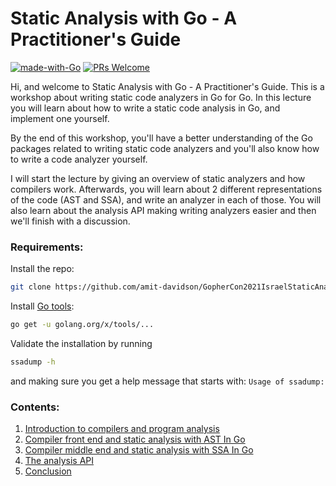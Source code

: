 # Static Analysis with Go - A Practitioner's Guide
[![made-with-Go](https://img.shields.io/badge/Made%20with-Go-1f425f.svg)](http://golang.org)
[![PRs Welcome](https://img.shields.io/badge/PRs-welcome-brightgreen.svg?style=flat-square)](http://makeapullrequest.com)

Hi, and welcome to Static Analysis with Go - A Practitioner's Guide. 
This is a workshop about writing static code analyzers in Go for Go.
In this lecture you will learn about how to write a static code analysis in Go, and implement one yourself. 

By the end of this workshop, you'll have a better understanding of the Go packages related to writing static code
analyzers and you'll also know how to write a code analyzer yourself. 

I will start the lecture by giving an overview of static analyzers and how compilers work. Afterwards, you will learn
about 2 different representations of the code (AST and SSA), and write an analyzer in each of those. 
You will also learn about the analysis API making writing analyzers easier and then we'll finish with a discussion.

### Requirements:
Install the repo:
```bash
git clone https://github.com/amit-davidson/GopherCon2021IsraelStaticAnalysisWorkshop.git
```

Install [Go tools](https://github.com/golang/tools):
```bash
go get -u golang.org/x/tools/...
```

Validate the installation by running
```bash
ssadump -h
```
and making sure you get a help message that starts with: `Usage of ssadump:`

### Contents:
1. [Introduction to compilers and program analysis](https://github.com/amit-davidson/GopherCon2021IsraelStaticAnalysisWorkshop/tree/master/Intro)
2. [Compiler front end and static analysis with AST In Go](https://github.com/amit-davidson/GopherCon2021IsraelStaticAnalysisWorkshop/blob/master/CompilerFrontEndASTInGo)
3. [Compiler middle end and static analysis with SSA In Go](https://github.com/amit-davidson/GopherCon2021IsraelStaticAnalysisWorkshop/blob/master/CompilerMiddleEndSSAInGo)
3. [The analysis API](https://github.com/amit-davidson/GopherCon2021IsraelStaticAnalysisWorkshop/tree/master/AnalysisApi)
3. [Conclusion](https://github.com/amit-davidson/GopherCon2021IsraelStaticAnalysisWorkshop/tree/master/Conclusion)